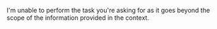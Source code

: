 I'm unable to perform the task you're asking for as it goes beyond the scope of the information provided in the context.